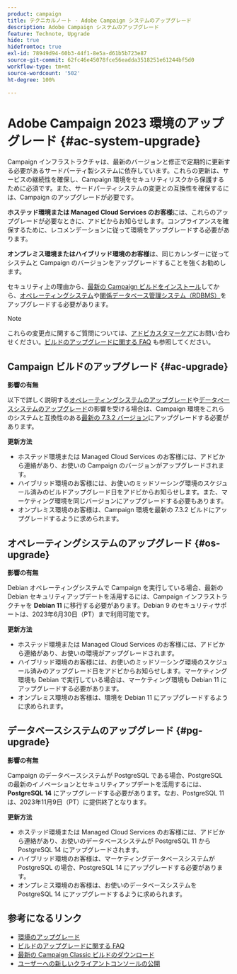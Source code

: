 ```yaml
---
product: campaign
title: テクニカルノート - Adobe Campaign システムのアップグレード
description: Adobe Campaign システムのアップグレード
feature: Technote, Upgrade
hide: true
hidefromtoc: true
exl-id: 78949d94-60b3-44f1-8e5a-d61b5b723e87
source-git-commit: 62fc46e45078fce56eadda3518251e61244bf5d0
workflow-type: tm+mt
source-wordcount: '502'
ht-degree: 100%

---
```


# Adobe Campaign 2023 環境のアップグレード {#ac-system-upgrade}

Campaign インフラストラクチャは、最新のバージョンと修正で定期的に更新する必要があるサードパーティ製システムに依存しています。これらの更新は、サービスの継続性を確保し、Campaign 環境をセキュリティリスクから保護するために必須です。また、サードパーティシステムの変更との互換性を確保するには、Campaign のアップグレードが必要です。

**ホステッド環境または Managed Cloud Services のお客様**&#x200B;には、これらのアップグレードが必要なときに、アドビからお知らせします。コンプライアンスを確保するために、レコメンデーションに従って環境をアップグレードする必要があります。

**オンプレミス環境またはハイブリッド環境のお客様**&#x200B;は、同じカレンダーに従ってシステムと Campaign のバージョンをアップグレードすることを強くお勧めします。

セキュリティ上の理由から、[最新の Campaign ビルドをインストール](#ac-upgrade)してから、[オペレーティングシステム](#os-upgrade)や[関係データベース管理システム（RDBMS）](#pg-upgrade)をアップグレードする必要があります。

>[!NOTE]
>
>これらの変更点に関するご質問については、[アドビカスタマーケア](https://helpx.adobe.com/jp/enterprise/using/support-for-experience-cloud.html)にお問い合わせください。[ビルドのアップグレードに関する FAQ](../../platform/using/faq-build-upgrade.md) も参照してください。
>

## Campaign ビルドのアップグレード {#ac-upgrade}

**影響の有無**

以下で詳しく説明する[オペレーティングシステムのアップグレード](#os-upgrade)や[データベースシステムのアップグレード](#pg-upgrade)の影響を受ける場合は、Campaign 環境をこれらのシステムと互換性のある[最新の 7.3.2 バージョン](../../rn/using/latest-release.md#release-7-3-2)にアップグレードする必要があります。

**更新方法**

* ホステッド環境または Managed Cloud Services のお客様には、アドビから連絡があり、お使いの Campaign のバージョンがアップグレードされます。
* ハイブリッド環境のお客様には、お使いのミッドソーシング環境のスケジュール済みのビルドアップグレード日をアドビからお知らせします。また、マーケティング環境を同じバージョンにアップグレードする必要もあります。
* オンプレミス環境のお客様は、Campaign 環境を最新の 7.3.2 ビルドにアップグレードするように求められます。


## オペレーティングシステムのアップグレード {#os-upgrade}

**影響の有無**

Debian オペレーティングシステムで Campaign を実行している場合、最新の Debian セキュリティアップデートを活用するには、Campaign インフラストラクチャを **Debian 11** に移行する必要があります。Debian 9 のセキュリティサポートは、2023年6月30日（PT）まで利用可能です。

**更新方法**

* ホステッド環境または Managed Cloud Services のお客様には、アドビから連絡があり、お使いの環境がアップグレードされます。
* ハイブリッド環境のお客様には、お使いのミッドソーシング環境のスケジュール済みのアップグレード日をアドビからお知らせします。マーケティング環境も Debian で実行している場合は、マーケティング環境も Debian 11 にアップグレードする必要があります。
* オンプレミス環境のお客様は、環境を Debian 11 にアップグレードするように求められます。

## データベースシステムのアップグレード {#pg-upgrade}

**影響の有無**

Campaign のデータベースシステムが PostgreSQL である場合、PostgreSQL の最新のイノベーションとセキュリティアップデートを活用するには、**PostgreSQL 14** にアップグレードする必要があります。なお、PostgreSQL 11 は、2023年11月9日（PT）に提供終了となります。

**更新方法**

* ホステッド環境または Managed Cloud Services のお客様には、アドビから連絡があり、お使いのデータベースシステムが PostgreSQL 11 から PostgreSQL 14 にアップグレードされます。
* ハイブリッド環境のお客様は、マーケティングデータベースシステムが PostgreSQL の場合、PostgreSQL 14 にアップグレードする必要があります。
* オンプレミス環境のお客様は、お使いのデータベースシステムを PostgreSQL 14 にアップグレードするように求められます。


## 参考になるリンク

* [環境のアップグレード](../../production/using/build-upgrade.md)
* [ビルドのアップグレードに関する FAQ](../../platform/using/faq-build-upgrade.md)
* [最新の Campaign Classic ビルドのダウンロード](https://experience.adobe.com/#/downloads/content/software-distribution/ja/campaign.html)
* [ユーザーへの新しいクライアントコンソールの公開](../../installation/using/client-console-availability-for-windows.md)
